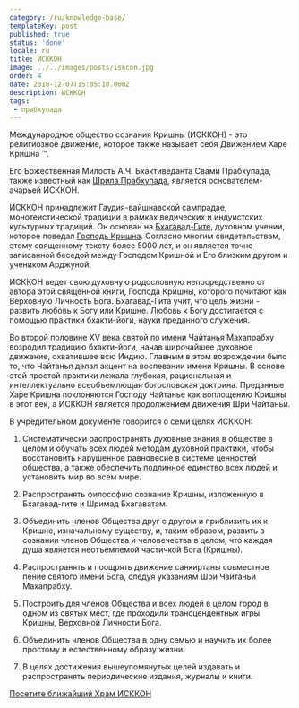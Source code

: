 ```yaml
---
category: /ru/knowledge-base/
templateKey: post
published: true
status: 'done'
locale: ru
title: ИСККОН
image: ../../images/posts/iskcon.jpg
order: 4
date: 2018-12-07T15:05:10.000Z
description: ИСККОН
tags:
 - прабхупада
---
```


Международное общество сознания Кришны (ИСККОН) - это религиозное движение, которое также называет себя Движением Харе Кришна ™.

Его Божественная Милость А.Ч. Бхактиведанта Свами Прабхупада, также известный как [Шрила Прабхупада](/ru/srila-prabhupada), является основателем-ачарьей ИСККОН.

ИСККОН принадлежит Гаудия-вайшнавской сампрадае, монотеистической традиции в рамках ведических и индуистских культурных традиций.
Он основан на [Бхагавад-Гите](/ru/bhagavad-gita), духовном учении, которое поведал [Господь Кришна](/ru/krishna).
Согласно многим свидетельствам, этому священному тексту более 5000 лет, и он является точно записанной беседой между Господом Кришной и Его близким другом и учеником Арджуной.

ИСККОН ведет свою духовную родословную непосредственно от автора этой священной книги, Господа Кришны, которого почитают как Верховную Личность Бога. Бхагавад-Гита учит, что цель жизни - развить любовь к Богу или Кришне. Любовь к Богу достигается с помощью практики бхакти-йоги, науки преданного служения.

Во второй половине XV века святой по имени Чайтанья Махапрабху возродил традицию бхакти-йоги, начав широчайшее духовное движение, охватившее всю Индию. Главным в этом возрождении было то, что Чайтанья делал акцент на воспевании имени Кришны. В основе этой простой практики лежала глубокая, рациональная и интеллектуально всеобъемлющая богословская доктрина. Преданные Харе Кришна поклоняются Господу Чайтанье как воплощению Кришны в этот век, а ИСККОН является продолжением движения Шри Чайтаньи.

В учредительном документе говорится о семи целях ИСККОН:

1. Систематически распространять духовные знания в обществе в целом и обучать всех людей методам  духовной практики, чтобы восстановить нарушенное равновесие в системе  ценностей общества, а также обеспечить подлинное единство всех людей и установить мир во всем мире.

2. Распространять философию сознание Кришны, изложенную в Бхагавад-гите и Шримад Бхагаватам.

3. Объединить членов Общества друг с другом и приблизить их к Кришне, изначальному существу, и, таким образом, развить  в сознании членов Общества и человечества в целом, что каждая душа является неотъемлемой частичкой  Бога (Кришны).

4. Распространять и поощрять движение санкиртаны  совместное пение святого имени Бога, следуя указаниям Шри Чайтаньи Махапрабху.

5. Построить для членов Общества и всех людей в целом город в одном из святых мест, где проходили трансцендентных игры Кришны, Верховной Личности Бога.

6. Объединить членов Общества в одну семью и научить их более простому и естественному образу жизни.

7. В целях достижения вышеупомянутых целей издавать и распространять периодические издания, журналы и книги.


[Посетите ближайший Храм ИСККОН](http://centres.iskcon.org)
